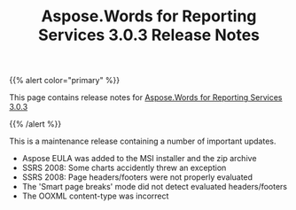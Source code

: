 ﻿---
title: Aspose.Words for Reporting Services 3.0.3 Release Notes
description: "Aspose.Words for Reporting Services 3.0.3 Release Notes – learn about the latest updates and fixes."
type: docs
weight: 70
url: /reportingservices/aspose-words-for-reporting-services-3-0-3-release-notes/
---

{{% alert color="primary" %}} 

This page contains release notes for [Aspose.Words for Reporting Services 3.0.3](https://downloads.aspose.com/words/reportingservices/new-releases/aspose.words-for-reporting-services-3.0.3/)

{{% /alert %}} 

This is a maintenance release containing a number of important updates.

- Aspose EULA was added to the MSI installer and the zip archive
- SSRS 2008: Some charts accidently threw an exception
- SSRS 2008: Page headers/footers were not properly evaluated
- The 'Smart page breaks' mode did not detect evaluated headers/footers
- The OOXML content-type was incorrect
